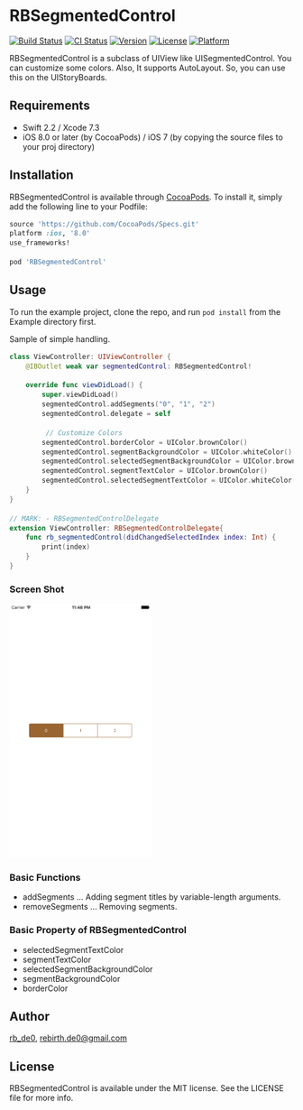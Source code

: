 # RBSegmentedControl

[![Build Status](https://www.bitrise.io/app/e1b3272fa36b8647.svg?token=WTxeq1ueSyv5epqkT_wnTw&branch=master)](https://www.bitrise.io/app/e1b3272fa36b8647)
[![CI Status](http://img.shields.io/travis/taji-taji/TJExtensions.svg?style=flat)](https://travis-ci.org/rb-de0/RBSegmentedControl)
[![Version](https://img.shields.io/cocoapods/v/RBSegmentedControl.svg?style=flat)](http://cocoapods.org/pods/RBSegmentedControl)
[![License](https://img.shields.io/cocoapods/l/RBSegmentedControl.svg?style=flat)](http://cocoapods.org/pods/RBSegmentedControl)
[![Platform](https://img.shields.io/cocoapods/p/RBSegmentedControl.svg?style=flat)](http://cocoapods.org/pods/RBSegmentedControl)


RBSegmentedControl is a subclass of UIView like UISegmentedControl. You can customize some colors. Also, It supports AutoLayout. So, you can use this on the UIStoryBoards.

## Requirements

- Swift 2.2 / Xcode 7.3
- iOS 8.0 or later (by CocoaPods) / iOS 7 (by copying the source files to your proj directory)

## Installation

RBSegmentedControl is available through [CocoaPods](http://cocoapods.org). To install
it, simply add the following line to your Podfile:

```ruby
source 'https://github.com/CocoaPods/Specs.git'
platform :ios, '8.0'
use_frameworks!

pod 'RBSegmentedControl'
```

## Usage

To run the example project, clone the repo, and run `pod install` from the Example directory first.

Sample of simple handling.

```swift
class ViewController: UIViewController {
    @IBOutlet weak var segmentedControl: RBSegmentedControl!
    
    override func viewDidLoad() {
        super.viewDidLoad()
        segmentedControl.addSegments("0", "1", "2")
        segmentedControl.delegate = self
        
         // Customize Colors
        segmentedControl.borderColor = UIColor.brownColor()
        segmentedControl.segmentBackgroundColor = UIColor.whiteColor()
        segmentedControl.selectedSegmentBackgroundColor = UIColor.brownColor()
        segmentedControl.segmentTextColor = UIColor.brownColor()
        segmentedControl.selectedSegmentTextColor = UIColor.whiteColor()
    }
}

// MARK: - RBSegmentedControlDelegate
extension ViewController: RBSegmentedControlDelegate{
    func rb_segmentedControl(didChangedSelectedIndex index: Int) {
        print(index)
    }
}
```

### Screen Shot
<img src="RBSegmentedControl_ss.png" width=50%></img>

### Basic Functions

- addSegments ... Adding segment titles by variable-length arguments.
- removeSegments ... Removing segments.

### Basic Property of RBSegmentedControl

- selectedSegmentTextColor
- segmentTextColor
- selectedSegmentBackgroundColor
- segmentBackgroundColor
- borderColor

## Author

[rb_de0](https://twitter.com/rb_de0), rebirth.de0@gmail.com

## License

RBSegmentedControl is available under the MIT license. See the LICENSE file for more info.
